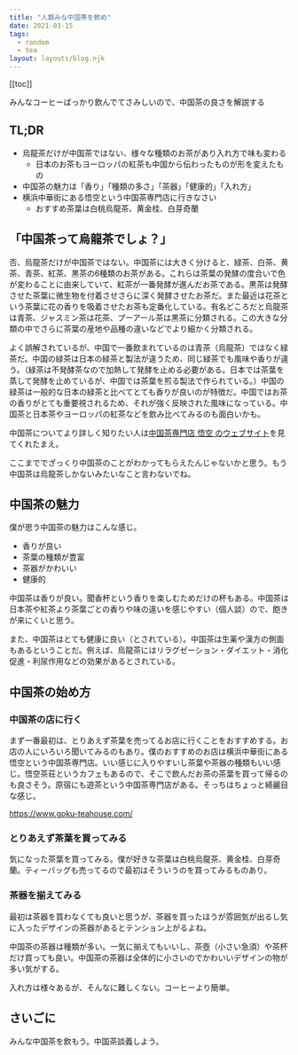 ```yaml
---
title: "人類みな中国茶を飲め"
date: 2021-03-15
tags:
  - random
  - tea
layout: layouts/blog.njk
---
```


[[toc]]

みんなコーヒーばっかり飲んでてさみしいので、中国茶の良さを解説する

## TL;DR

- 烏龍茶だけが中国茶ではない、様々な種類のお茶があり入れ方で味も変わる
  - 日本のお茶もヨーロッパの紅茶も中国から伝わったものが形を変えたもの
- 中国茶の魅力は「香り」「種類の多さ」「茶器」「健康的」「入れ方」
- 横浜中華街にある悟空という中国茶専門店に行きなさい
  - おすすめ茶葉は白桃烏龍茶、黄金桂、白芽奇蘭

## 「中国茶って烏龍茶でしょ？」

否、烏龍茶だけが中国茶ではない。中国茶には大きく分けると、緑茶、白茶、黄茶、青茶、紅茶、黒茶の6種類のお茶がある。これらは茶葉の発酵の度合いで色が変わることに由来していて、紅茶が一番発酵が進んだお茶である。黒茶は発酵させた茶葉に微生物を付着させさらに深く発酵させたお茶だ。また最近は花茶という茶葉に花の香りを吸着させたお茶も定番化している。有名どころだと烏龍茶は青茶、ジャスミン茶は花茶、プーアール茶は黒茶に分類される。この大きな分類の中でさらに茶葉の産地や品種の違いなどでより細かく分類される。

よく誤解されているが、中国で一番飲まれているのは青茶（烏龍茶）ではなく緑茶だ。中国の緑茶は日本の緑茶と製法が違うため、同じ緑茶でも風味や香りが違う。（緑茶は不発酵茶なので加熱して発酵を止める必要がある。日本では茶葉を蒸して発酵を止めているが、中国では茶葉を煎る製法で作られている。）中国の緑茶は一般的な日本の緑茶と比べてとても香りが良いのが特徴だ。中国ではお茶の香りがとても重要視されるため、それが強く反映された風味になっている。中国茶と日本茶やヨーロッパの紅茶などを飲み比べてみるのも面白いかも。

中国茶についてより詳しく知りたい人は[中国茶専門店 悟空 のウェブサイト](https://www.goku-teahouse.com/tea/)を見てくれたまえ。

ここまででざっくり中国茶のことがわかってもらえたんじゃないかと思う。もう中国茶は烏龍茶しかないみたいなこと言わないでね。

## 中国茶の魅力

僕が思う中国茶の魅力はこんな感じ。

- 香りが良い
- 茶葉の種類が豊富
- 茶器がかわいい
- 健康的

中国茶は香りが良い。聞香杯という香りを楽しむためだけの杯もある。中国茶は日本茶や紅茶より茶葉ごとの香りや味の違いを感じやすい（個人談）ので、飽きが来にくいと思う。

また、中国茶はとても健康に良い（とされている）。中国茶は生薬や漢方の側面もあるということだ。例えば、烏龍茶にはリラグゼーション・ダイエット・消化促進・利尿作用などの効果があるとされている。

## 中国茶の始め方

### 中国茶の店に行く

まず一番最初は、とりあえず茶葉を売ってるお店に行くことをおすすめする。お店の人にいろいろ聞いてみるのもあり。僕のおすすめのお店は横浜中華街にある悟空という中国茶専門店。いい感じに入りやすいし茶葉や茶器の種類もいい感じ。悟空茶荘というカフェもあるので、そこで飲んだお茶の茶葉を買って帰るのも良さそう。原宿にも遊茶という中国茶専門店がある。そっちはちょっと綺麗目な感じ。

https://www.goku-teahouse.com/

### とりあえず茶葉を買ってみる

気になった茶葉を買ってみる。僕が好きな茶葉は白桃烏龍茶、黄金桂、白芽奇蘭。ティーバッグも売ってるので最初はそういうのを買ってみるものあり。

### 茶器を揃えてみる

最初は茶器を買わなくても良いと思うが、茶器を買ったほうが雰囲気が出るし気に入ったデザインの茶器があるとテンション上がるよね。

中国茶の茶器は種類が多い。一気に揃えてもいいし、茶壺（小さい急須）や茶杯だけ買っても良い。中国茶の茶器は全体的に小さいのでかわいいデザインの物が多い気がする。

入れ方は様々あるが、そんなに難しくない。コーヒーより簡単。

## さいごに

みんな中国茶を飲もう。中国茶談義しよう。